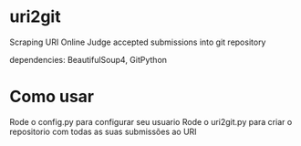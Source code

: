 # uri2git
Scraping URI Online Judge accepted submissions into git repository

dependencies: BeautifulSoup4, GitPython

# Como usar

Rode o config.py para configurar seu usuario
Rode o uri2git.py para criar o repositorio com todas as suas submissões ao URI
